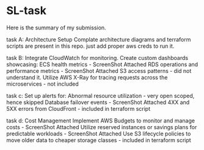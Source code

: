 # SL-task

Here is the summary of my submission.

task A: Architecture Setup
    Complate architecture diagrams and terraform scripts are present in this repo. just add proper aws creds to run it.

task B: Integrate CloudWatch for monitoring. Create custom dashboards showcasing:
    ECS health metrics - ScreenShot Attached
    RDS operations and performance metrics  - ScreenShot Attached
    S3 access patterns - did not understand it.
    Utilize AWS X-Ray for tracing requests across the microservices - not included

task c: Set up alerts for:
    Abnormal resource utilization - very open scoped, hence skipped
    Database failover events - ScreenShot Attached
    4XX and 5XX errors from CloudFront - included in terraform script

task d: Cost Management
    Implement AWS Budgets to monitor and manage costs - ScreenShot Attached
    Utilize reserved instances or savings plans for predictable workloads - ScreenShot Attached
    Use S3 lifecycle policies to move older data to cheaper storage classes - included in terraform script
